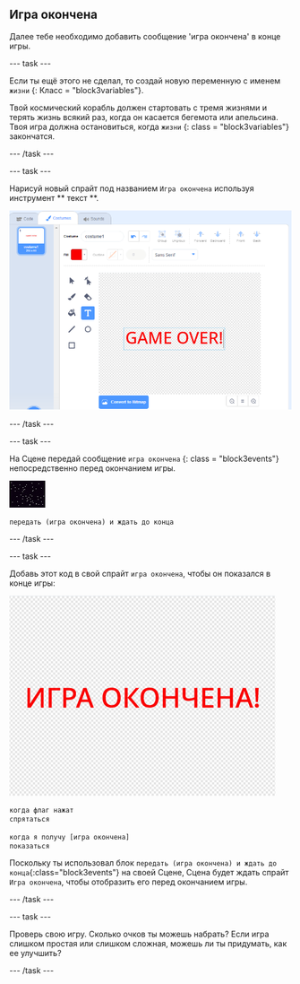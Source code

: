 ## Игра окончена

Далее тебе необходимо добавить сообщение 'игра окончена' в конце игры.

\--- task \---

Если ты ещё этого не сделал, то создай новую переменную с именем `жизни` {: Класс = "block3variables"}.

Твой космический корабль должен стартовать с тремя жизнями и терять жизнь всякий раз, когда он касается бегемота или апельсина. Твоя игра должна остановиться, когда `жизни` {: class = "block3variables"} закончатся.

\--- /task \---

\--- task \---

Нарисуй новый спрайт под названием ` Игра окончена ` используя инструмент ** текст **.

![снимок экрана](images/invaders-game-over.png)

\--- /task \---

\--- task \---

На Сцене передай сообщение ` игра окончена ` {: class = "block3events"} непосредственно перед окончанием игры.

![спрайт игра окончена](images/stage-sprite.png)

```blocks3
передать (игра окончена) и ждать до конца
```

\--- /task \---

\--- task \---

Добавь этот код в свой спрайт ` игра окончена `, чтобы он показался в конце игры:

![спрайт игра окончена](images/gameover-sprite.png)

```blocks3
когда флаг нажат
спрятаться

когда я получу [игра окончена]
показаться
```

Поскольку ты использовал блок ` передать (игра окончена) и ждать до конца `{:class="block3events"} на своей Сцене, Сцена будет ждать спрайт `Игра окончена`, чтобы отобразить его перед окончанием игры.

\--- /task \---

\--- task \---

Проверь свою игру. Сколько очков ты можешь набрать? Если игра слишком простая или слишком сложная, можешь ли ты придумать, как ее улучшить?

\--- /task \---